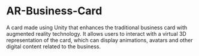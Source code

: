 # AR-Business-Card
A card made using Unity that enhances the traditional business card with augmented reality technology. It allows users to interact with a virtual 3D representation of the card, which can display animations, avatars and other digital content related to the business. 
